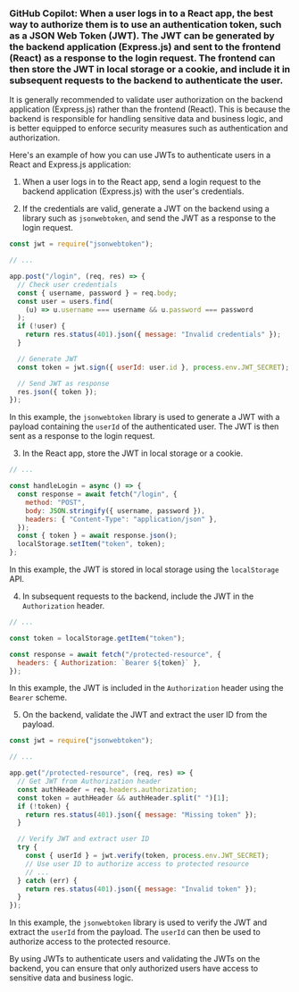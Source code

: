 ### GitHub Copilot: When a user logs in to a React app, the best way to authorize them is to use an authentication token, such as a JSON Web Token (JWT). The JWT can be generated by the backend application (Express.js) and sent to the frontend (React) as a response to the login request. The frontend can then store the JWT in local storage or a cookie, and include it in subsequent requests to the backend to authenticate the user.

It is generally recommended to validate user authorization on the backend application (Express.js) rather than the frontend (React). This is because the backend is responsible for handling sensitive data and business logic, and is better equipped to enforce security measures such as authentication and authorization.

Here's an example of how you can use JWTs to authenticate users in a React and Express.js application:

1. When a user logs in to the React app, send a login request to the backend application (Express.js) with the user's credentials.

2. If the credentials are valid, generate a JWT on the backend using a library such as `jsonwebtoken`, and send the JWT as a response to the login request.

```javascript
const jwt = require("jsonwebtoken");

// ...

app.post("/login", (req, res) => {
  // Check user credentials
  const { username, password } = req.body;
  const user = users.find(
    (u) => u.username === username && u.password === password
  );
  if (!user) {
    return res.status(401).json({ message: "Invalid credentials" });
  }

  // Generate JWT
  const token = jwt.sign({ userId: user.id }, process.env.JWT_SECRET);

  // Send JWT as response
  res.json({ token });
});
```

In this example, the `jsonwebtoken` library is used to generate a JWT with a payload containing the `userId` of the authenticated user. The JWT is then sent as a response to the login request.

3. In the React app, store the JWT in local storage or a cookie.

```javascript
// ...

const handleLogin = async () => {
  const response = await fetch("/login", {
    method: "POST",
    body: JSON.stringify({ username, password }),
    headers: { "Content-Type": "application/json" },
  });
  const { token } = await response.json();
  localStorage.setItem("token", token);
};
```

In this example, the JWT is stored in local storage using the `localStorage` API.

4. In subsequent requests to the backend, include the JWT in the `Authorization` header.

```javascript
// ...

const token = localStorage.getItem("token");

const response = await fetch("/protected-resource", {
  headers: { Authorization: `Bearer ${token}` },
});
```

In this example, the JWT is included in the `Authorization` header using the `Bearer` scheme.

5. On the backend, validate the JWT and extract the user ID from the payload.

```javascript
const jwt = require("jsonwebtoken");

// ...

app.get("/protected-resource", (req, res) => {
  // Get JWT from Authorization header
  const authHeader = req.headers.authorization;
  const token = authHeader && authHeader.split(" ")[1];
  if (!token) {
    return res.status(401).json({ message: "Missing token" });
  }

  // Verify JWT and extract user ID
  try {
    const { userId } = jwt.verify(token, process.env.JWT_SECRET);
    // Use user ID to authorize access to protected resource
    // ...
  } catch (err) {
    return res.status(401).json({ message: "Invalid token" });
  }
});
```

In this example, the `jsonwebtoken` library is used to verify the JWT and extract the `userId` from the payload. The `userId` can then be used to authorize access to the protected resource.

By using JWTs to authenticate users and validating the JWTs on the backend, you can ensure that only authorized users have access to sensitive data and business logic.
